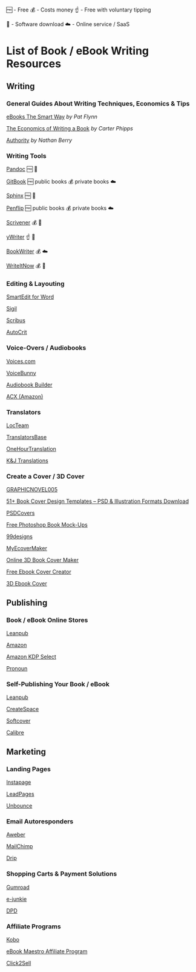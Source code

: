 :free: - Free :moneybag: - Costs money :point_up: - Free with voluntary tipping

:floppy_disk: - Software download :cloud: - Online service / SaaS

# List of Book / eBook Writing Resources

## Writing

### General Guides About Writing Techniques, Economics & Tips

[eBooks The Smart Way](http://cdn.smartpassiveincome.com/download/ebooks-the-smart-way.pdf) _by Pat Flynn_

[The Economics of Writing a Book](http://priceonomics.com/can-authors-make-money-selling-books) _by Carter Phipps_

[Authority](http://nathanbarry.com/authority) _by Nathan Berry_

### Writing Tools

[Pandoc](http://pandoc.org/) :free: :floppy_disk:

[GitBook](https://www.gitbook.com) :free: public books :moneybag: private books :cloud:

[Sphinx](http://www.sphinx-doc.org/) :free: :floppy_disk:

[Penflip](https://www.penflip.com) :free: public books :moneybag: private books :cloud:

[Scrivener](https://www.literatureandlatte.com/scrivener.php) :moneybag: :floppy_disk:

[yWriter](http://www.spacejock.com/yWriter5.html) :point_up: :floppy_disk:

[BookWriter](http://www.fastpencil.com/company/book_writing_software) :moneybag: :cloud:

[WriteItNow](http://www.ravensheadservices.com) :moneybag: :floppy_disk:

### Editing & Layouting

[SmartEdit for Word](http://www.smart-edit.com)

[Sigil](https://sigil-ebook.com)

[Scribus](https://www.scribus.net)

[AutoCrit](https://www.autocrit.com)

### Voice-Overs / Audiobooks

[Voices.com](https://www.voices.com)

[VoiceBunny](https://voicebunny.com)

[Audiobook Builder](http://www.splasm.com/audiobookbuilder)

[ACX (Amazon)](http://www.acx.com)

### Translators

[LocTeam](http://www.locteam.com/index.php/ebook-translation.html)

[TranslatorsBase](https://www.translatorsbase.com/translation-service-book.aspx)

[OneHourTranslation](https://www.onehourtranslation.com)

[K&J Translations](https://kjtranslations.com/)

### Create a Cover / 3D Cover

[GRAPHICNOVEL005](http://www.psdcovers.com/graphicnovel005)

[51+ Book Cover Design Templates – PSD & Illustration Formats Download](https://www.template.net/design-templates/psd/psd-book-cover-design-templates)

[PSDCovers](http://www.psdcovers.com/?s=book)

[Free Photoshop Book Mock-Ups](http://www.adazing.com/free-book-mock-up)

[99designs](http://99designs.com.au/book-cover-design)

[MyEcoverMaker](http://www.myecovermaker.com)

[Online 3D Book Cover Maker](http://boxshot.com/3d-pack)

[Free Ebook Cover Creator](http://www.adazing.com/cover-mocks)

[3D Ebook Cover](http://www.3debookcover.com)

## Publishing

### Book / eBook Online Stores

[Leanpub](https://leanpub.com)

[Amazon](http://www.amazon.com/gp/seller-account/mm-summary-page.html?ie=UTF8&ld=AZFooterSelfPublish&topic=200260520)

[Amazon KDP Select](https://kdp.amazon.com/select)

[Pronoun](https://pronoun.com)

### Self-Publishing Your Book / eBook

[Leanpub](https://leanpub.com)

[CreateSpace](https://www.createspace.com)

[Softcover](https://www.softcover.io)

[Calibre](http://calibre-ebook.com)

## Marketing

### Landing Pages

[Instapage](https://instapage.com)

[LeadPages](http://www.leadpages.net)

[Unbounce](http://unbounce.com)

### Email Autoresponders

[Aweber](https://www.aweber.com)

[MailChimp](http://mailchimp.com)

[Drip](https://www.getdrip.com)

### Shopping Carts & Payment Solutions

[Gumroad](https://gumroad.com)

[e-junkie](http://www.e-junkie.com)

[DPD](https://getdpd.com)

### Affiliate Programs

[Kobo](https://www.kobo.com/affiliates)

[eBook Maestro Affiliate Program](http://www.ebookmaestro.com/affiliates.html)

[Click2Sell](http://www.click2sell.eu)
